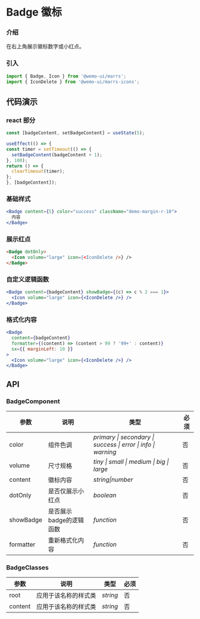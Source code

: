 # Badge 徽标

### 介绍

在右上角展示徽标数字或小红点。


### 引入

```js
import { Badge, Icon } from '@wemo-ui/marrs';
import { IconDelete } from '@wemo-ui/marrs-icons';
```

## 代码演示

### react 部分
```jsx
const [badgeContent, setBadgeContent] = useState(5);

useEffect(() => {
const timer = setTimeout(() => {
  setBadgeContent(badgeContent + 1);
}, 100);
return () => {
  clearTimeout(timer);
};
}, [badgeContent]);
```

### 基础样式

```jsx
<Badge content={5} color="success" className="demo-margin-r-10">
  内容
</Badge>
```

### 展示红点

```html
<Badge dotOnly>
  <Icon volume="large" icon={<IconDelete />} />
</Badge>
```

### 自定义逻辑函数

```jsx
<Badge content={badgeContent} showBadge={(c) => c % 2 === 1}>
  <Icon volume="large" icon={<IconDelete />} />
</Badge>
```

### 格式化内容

```jsx
<Badge
  content={badgeContent}
  formatter={(content) => (content > 99 ? '99+' : content)}
  sx={{ marginLeft: 10 }}
>
  <Icon volume="large" icon={<IconDelete />} />
</Badge>
```


## API

### BadgeComponent


|参数|说明|类型|必须|
|--|--|--|--|
|color|组件色调|_primary \| secondary \| success \| error \| info \| warning_|否|
|volume|尺寸规格|_tiny \| small \| medium \| big \| large_|否|
|content| 徽标内容|_string\|number_|否|
|dotOnly| 是否仅展示小红点|_boolean_|否|
|showBadge| 是否展示badge的逻辑函数|_function_|否|
|formatter| 重新格式化内容|_function_|否|

### BadgeClasses


|参数|说明|类型|必须|
|--|--|--|--|
|root|应用于该名称的样式类|_string_|否|
|content|应用于该名称的样式类|_string_|否|

